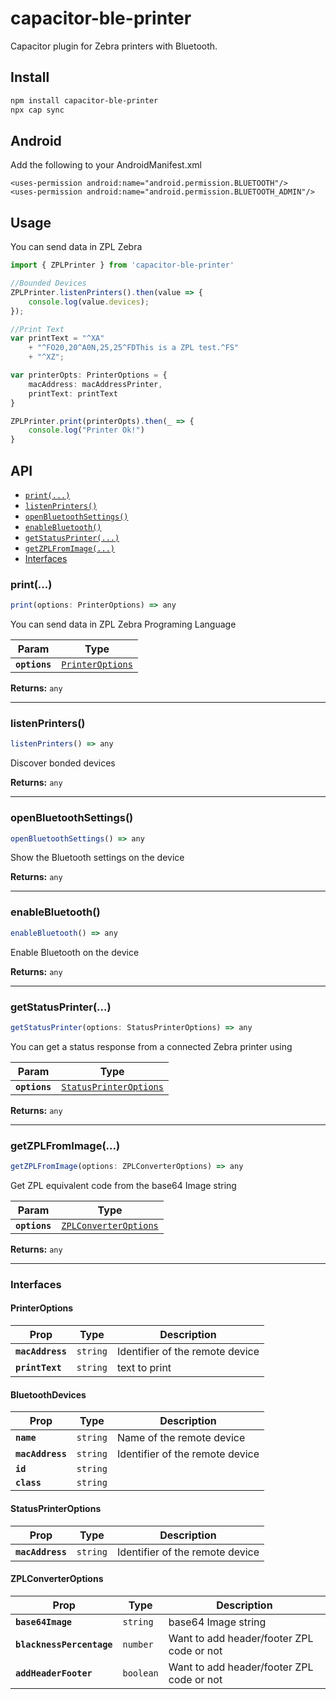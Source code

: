 # capacitor-ble-printer

Capacitor plugin for Zebra printers with Bluetooth.

## Install

```bash
npm install capacitor-ble-printer
npx cap sync
```

## Android

Add the following to your AndroidManifest.xml

```
<uses-permission android:name="android.permission.BLUETOOTH"/>
<uses-permission android:name="android.permission.BLUETOOTH_ADMIN"/>
```

## Usage

You can send data in ZPL Zebra

```ts
import { ZPLPrinter } from 'capacitor-ble-printer'

//Bounded Devices
ZPLPrinter.listenPrinters().then(value => {
    console.log(value.devices);
});

//Print Text
var printText = "^XA"
	+ "^FO20,20^A0N,25,25^FDThis is a ZPL test.^FS"
	+ "^XZ";

var printerOpts: PrinterOptions = {
    macAddress: macAddressPrinter,
    printText: printText
}

ZPLPrinter.print(printerOpts).then(_ => {
    console.log("Printer Ok!")
}
```

## API

<docgen-index>

- [`print(...)`](#print)
- [`listenPrinters()`](#listenprinters)
- [`openBluetoothSettings()`](#openbluetoothsettings)
- [`enableBluetooth()`](#enablebluetooth)
- [`getStatusPrinter(...)`](#getstatusprinter)
- [`getZPLFromImage(...)`](#getzplfromimage)
- [Interfaces](#interfaces)

</docgen-index>

<docgen-api>
<!--Update the source file JSDoc comments and rerun docgen to update the docs below-->

### print(...)

```typescript
print(options: PrinterOptions) => any
```

You can send data in ZPL Zebra Programing Language

| Param         | Type                                                      |
| ------------- | --------------------------------------------------------- |
| **`options`** | <code><a href="#printeroptions">PrinterOptions</a></code> |

**Returns:** <code>any</code>

---

### listenPrinters()

```typescript
listenPrinters() => any
```

Discover bonded devices

**Returns:** <code>any</code>

---

### openBluetoothSettings()

```typescript
openBluetoothSettings() => any
```

Show the Bluetooth settings on the device

**Returns:** <code>any</code>

---

### enableBluetooth()

```typescript
enableBluetooth() => any
```

Enable Bluetooth on the device

**Returns:** <code>any</code>

---

### getStatusPrinter(...)

```typescript
getStatusPrinter(options: StatusPrinterOptions) => any
```

You can get a status response from a connected Zebra printer using

| Param         | Type                                                                  |
| ------------- | --------------------------------------------------------------------- |
| **`options`** | <code><a href="#statusprinteroptions">StatusPrinterOptions</a></code> |

**Returns:** <code>any</code>

---

### getZPLFromImage(...)

```typescript
getZPLFromImage(options: ZPLConverterOptions) => any
```

Get ZPL equivalent code from the base64 Image string

| Param         | Type                                                                |
| ------------- | ------------------------------------------------------------------- |
| **`options`** | <code><a href="#zplconverteroptions">ZPLConverterOptions</a></code> |

**Returns:** <code>any</code>

---

### Interfaces

#### PrinterOptions

| Prop             | Type                | Description                     |
| ---------------- | ------------------- | ------------------------------- |
| **`macAddress`** | <code>string</code> | Identifier of the remote device |
| **`printText`**  | <code>string</code> | text to print                   |

#### BluetoothDevices

| Prop             | Type                | Description                     |
| ---------------- | ------------------- | ------------------------------- |
| **`name`**       | <code>string</code> | Name of the remote device       |
| **`macAddress`** | <code>string</code> | Identifier of the remote device |
| **`id`**         | <code>string</code> |                                 |
| **`class`**      | <code>string</code> |                                 |

#### StatusPrinterOptions

| Prop             | Type                | Description                     |
| ---------------- | ------------------- | ------------------------------- |
| **`macAddress`** | <code>string</code> | Identifier of the remote device |

#### ZPLConverterOptions

| Prop                      | Type                 | Description                               |
| ------------------------- | -------------------- | ----------------------------------------- |
| **`base64Image`**         | <code>string</code>  | base64 Image string                       |
| **`blacknessPercentage`** | <code>number</code>  | Want to add header/footer ZPL code or not |
| **`addHeaderFooter`**     | <code>boolean</code> | Want to add header/footer ZPL code or not |

</docgen-api>
